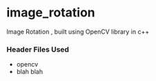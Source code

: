 # image_rotation
Image Rotation , built using OpenCV library in c++



### Header Files Used
- opencv
- blah blah
